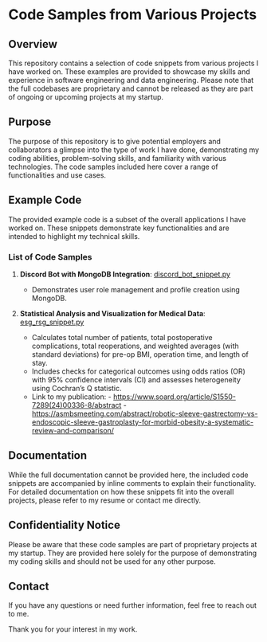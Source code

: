 # Code Samples from Various Projects

## Overview

This repository contains a selection of code snippets from various projects I have worked on. These examples are provided to showcase my skills and experience in software engineering and data engineering. Please note that the full codebases are proprietary and cannot be released as they are part of ongoing or upcoming projects at my startup.

## Purpose

The purpose of this repository is to give potential employers and collaborators a glimpse into the type of work I have done, demonstrating my coding abilities, problem-solving skills, and familiarity with various technologies. The code samples included here cover a range of functionalities and use cases.

## Example Code

The provided example code is a subset of the overall applications I have worked on. These snippets demonstrate key functionalities and are intended to highlight my technical skills.

### List of Code Samples

1. **Discord Bot with MongoDB Integration**: [discord_bot_snippet.py](./discord_bot_snippet.py)
   - Demonstrates user role management and profile creation using MongoDB.

2. **Statistical Analysis and Visualization for Medical Data**: [esg_rsg_snippet.py](./esg_rsg_snippet.py)
   - Calculates total number of patients, total postoperative complications, total reoperations, and weighted averages (with standard deviations) for pre-op BMI, operation time, and length of stay.
   - Includes checks for categorical outcomes using odds ratios (OR) with 95% confidence intervals (CI) and assesses heterogeneity using Cochran’s Q statistic.
   - Link to my publication: 
         - https://www.soard.org/article/S1550-7289(24)00336-8/abstract
         - https://asmbsmeeting.com/abstract/robotic-sleeve-gastrectomy-vs-endoscopic-sleeve-gastroplasty-for-morbid-obesity-a-systematic-review-and-comparison/

## Documentation

While the full documentation cannot be provided here, the included code snippets are accompanied by inline comments to explain their functionality. For detailed documentation on how these snippets fit into the overall projects, please refer to my resume or contact me directly.

## Confidentiality Notice

Please be aware that these code samples are part of proprietary projects at my startup. They are provided here solely for the purpose of demonstrating my coding skills and should not be used for any other purpose.

## Contact

If you have any questions or need further information, feel free to reach out to me.

Thank you for your interest in my work.

